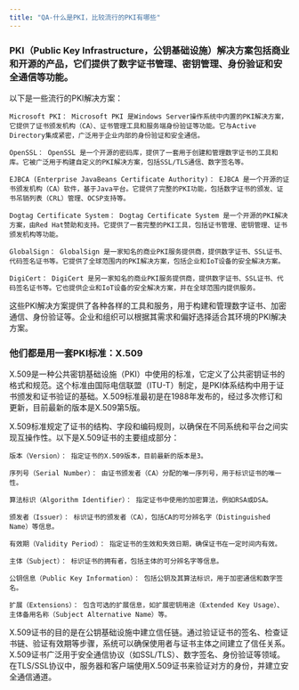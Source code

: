 ```yaml
---
title: "QA-什么是PKI，比较流行的PKI有哪些"
---
```

### PKI（Public Key Infrastructure，公钥基础设施）解决方案包括商业和开源的产品，它们提供了数字证书管理、密钥管理、身份验证和安全通信等功能。
以下是一些流行的PKI解决方案：

    Microsoft PKI： Microsoft PKI 是Windows Server操作系统中内置的PKI解决方案，它提供了证书颁发机构（CA）、证书管理工具和服务端身份验证等功能。它与Active Directory集成紧密，广泛用于企业内部的身份验证和安全通信。
    
    OpenSSL： OpenSSL 是一个开源的密码库，提供了一套用于创建和管理数字证书的工具和库。它被广泛用于构建自定义的PKI解决方案，包括SSL/TLS通信、数字签名等。
    
    EJBCA (Enterprise JavaBeans Certificate Authority)： EJBCA 是一个开源的证书颁发机构（CA）软件，基于Java平台。它提供了完整的PKI功能，包括数字证书的颁发、证书吊销列表（CRL）管理、OCSP支持等。
    
    Dogtag Certificate System： Dogtag Certificate System 是一个开源的PKI解决方案，由Red Hat赞助和支持。它提供了一套完整的PKI工具，包括证书管理、密钥管理、证书颁发机构等功能。
    
    GlobalSign： GlobalSign 是一家知名的商业PKI服务提供商，提供数字证书、SSL证书、代码签名证书等。它提供了全球范围内的PKI解决方案，包括企业和IoT设备的安全解决方案。
    
    DigiCert： DigiCert 是另一家知名的商业PKI服务提供商，提供数字证书、SSL证书、代码签名证书等。它也提供企业和IoT设备的安全解决方案，并在全球范围内提供服务。

这些PKI解决方案提供了各种各样的工具和服务，用于构建和管理数字证书、加密通信、身份验证等。企业和组织可以根据其需求和偏好选择适合其环境的PKI解决方案。

### 他们都是用一套PKI标准：X.509
X.509是一种公共密钥基础设施（PKI）中使用的标准，它定义了公共密钥证书的格式和规范。这个标准由国际电信联盟（ITU-T）制定，是PKI体系结构中用于证书颁发和证书验证的基础。X.509标准最初是在1988年发布的，经过多次修订和更新，目前最新的版本是X.509第5版。

X.509标准规定了证书的结构、字段和编码规则，以确保在不同系统和平台之间实现互操作性。以下是X.509证书的主要组成部分：

    版本（Version）： 指定证书的X.509版本，目前最新的版本是3。
    
    序列号（Serial Number）： 由证书颁发者（CA）分配的唯一序列号，用于标识证书的唯一性。
    
    算法标识（Algorithm Identifier）： 指定证书中使用的加密算法，例如RSA或DSA。
    
    颁发者（Issuer）： 标识证书的颁发者（CA），包括CA的可分辨名字（Distinguished Name）等信息。
    
    有效期（Validity Period）： 指定证书的生效和失效日期，确保证书在一定时间内有效。
    
    主体（Subject）： 标识证书的拥有者，包括主体的可分辨名字等信息。
    
    公钥信息（Public Key Information）： 包括公钥及其算法标识，用于加密通信和数字签名。
    
    扩展（Extensions）： 包含可选的扩展信息，如扩展密钥用途（Extended Key Usage）、主体备用名称（Subject Alternative Name）等。

X.509证书的目的是在公钥基础设施中建立信任链。通过验证证书的签名、检查证书链、验证有效期等步骤，系统可以确保使用者与证书主体之间建立了信任关系。X.509证书广泛用于安全通信协议（如SSL/TLS）、数字签名、身份验证等领域。在TLS/SSL协议中，服务器和客户端使用X.509证书来验证对方的身份，并建立安全通信通道。